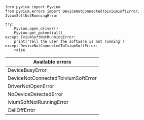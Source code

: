 ```
form pyvium import Pyvium
from pyvium.errors import DeviceNotConnectedToIviumSoftError, IviumSoftNotRunningError

try:
    Pyvium.open_driver()
    Pyvium.get_potential()
except IviumSoftNotRunningError:
    print('Tell the user the software is not running')
except DeviceNotConnectedToIviumSoftError:
    raise

```

| Available errors                   |
| ---------------------------------- |
| DeviceBusyError                    |
| DeviceNotConnectedToIviumSoftError |
| DriverNotOpenError                 |
| NoDeviceDetectedError              |
| IviumSoftNotRunningError           |
| CellOffError                       |
